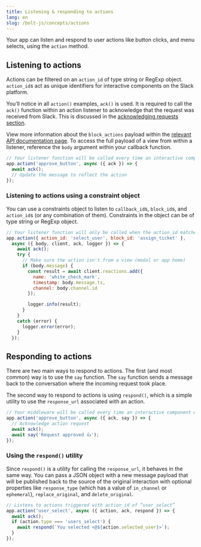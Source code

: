 ```yaml
---
title: Listening & responding to actions
lang: en
slug: /bolt-js/concepts/actions
---
```


Your app can listen and respond to user actions like button clicks, and menu selects, using the `action` method.

## Listening to actions

Actions can be filtered on an `action_id` of type string or RegExp object. `action_id`s act as unique identifiers for interactive components on the Slack platform. 

You’ll notice in all `action()` examples, `ack()` is used. It is required to call the `ack()` function within an action listener to acknowledge that the request was received from Slack. This is discussed in the [acknowledging requests section](/tools/bolt-js/concepts/acknowledge).

View more information about the `block_actions` payload within the [relevant API documentation page](/reference/interaction-payloads). To access the full payload of a view from within a listener, reference the `body` argument within your callback function.

```javascript
// Your listener function will be called every time an interactive component with the action_id "approve_button" is triggered
app.action('approve_button', async ({ ack }) => {
  await ack();
  // Update the message to reflect the action
});
```

### Listening to actions using a constraint object

You can use a constraints object to listen to `callback_id`s, `block_id`s, and `action_id`s (or any combination of them). Constraints in the object can be of type string or RegExp object.

```javascript
// Your listener function will only be called when the action_id matches 'select_user' AND the block_id matches 'assign_ticket'
app.action({ action_id: 'select_user', block_id: 'assign_ticket' },
  async ({ body, client, ack, logger }) => {
    await ack();
    try {
      // Make sure the action isn't from a view (modal or app home)
      if (body.message) {
        const result = await client.reactions.add({
          name: 'white_check_mark',
          timestamp: body.message.ts,
          channel: body.channel.id
        });

        logger.info(result);
      }
    }
    catch (error) {
      logger.error(error);
    }
  });
```

## Responding to actions

There are two main ways to respond to actions. The first (and most common) way is to use the `say` function. The `say` function sends a message back to the conversation where the incoming request took place.

The second way to respond to actions is using `respond()`, which is a simple utility to use the `response_url` associated with an action.

```javascript
// Your middleware will be called every time an interactive component with the action_id “approve_button” is triggered
app.action('approve_button', async ({ ack, say }) => {
  // Acknowledge action request
  await ack();
  await say('Request approved 👍');
});
```

### Using the `respond()` utility 

Since `respond()` is a utility for calling the `response_url`, it behaves in the same way. You can pass a JSON object with a new message payload that will be published back to the source of the original interaction with optional properties like `response_type` (which has a value of `in_channel` or `ephemeral`), `replace_original`, and `delete_original`.

```javascript
// Listens to actions triggered with action_id of “user_select”
app.action('user_select', async ({ action, ack, respond }) => {
  await ack();
  if (action.type === 'users_select') {
    await respond(`You selected <@${action.selected_user}>`);
  }
});
```
